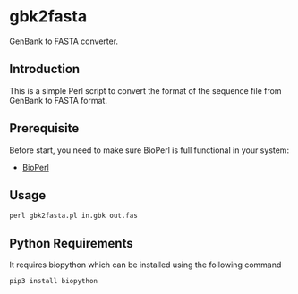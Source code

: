 # gbk2fasta
GenBank to FASTA converter.

## Introduction
This is a simple Perl script to convert the format of the sequence file from GenBank to FASTA format.

## Prerequisite
Before start, you need to make sure BioPerl is full functional in your system:
   * [BioPerl](https://bioperl.org/INSTALL.html)

## Usage
    perl gbk2fasta.pl in.gbk out.fas

## Python Requirements
It requires biopython which can be installed using the following command
```shell
pip3 install biopython
````


